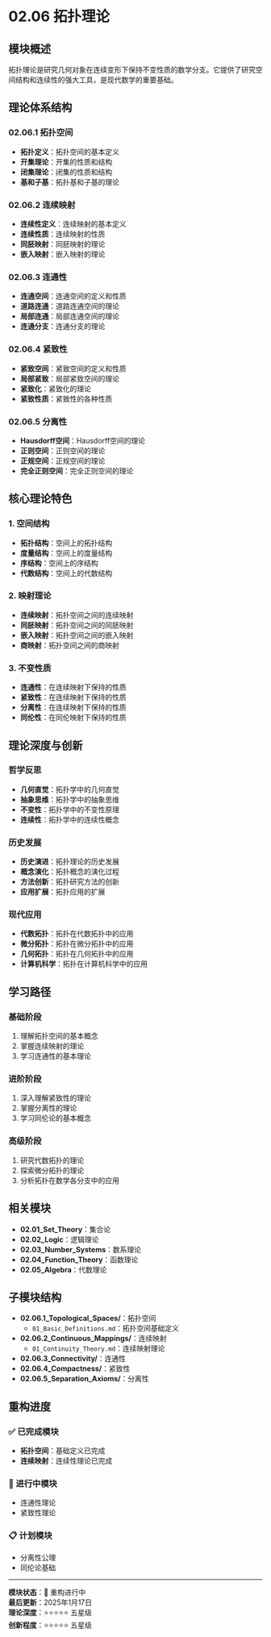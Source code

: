 # 02.06 拓扑理论

## 模块概述

拓扑理论是研究几何对象在连续变形下保持不变性质的数学分支。它提供了研究空间结构和连续性的强大工具，是现代数学的重要基础。

## 理论体系结构

### 02.06.1 拓扑空间

- **拓扑定义**：拓扑空间的基本定义
- **开集理论**：开集的性质和结构
- **闭集理论**：闭集的性质和结构
- **基和子基**：拓扑基和子基的理论

### 02.06.2 连续映射

- **连续性定义**：连续映射的基本定义
- **连续性质**：连续映射的性质
- **同胚映射**：同胚映射的理论
- **嵌入映射**：嵌入映射的理论

### 02.06.3 连通性

- **连通空间**：连通空间的定义和性质
- **道路连通**：道路连通空间的理论
- **局部连通**：局部连通空间的理论
- **连通分支**：连通分支的理论

### 02.06.4 紧致性

- **紧致空间**：紧致空间的定义和性质
- **局部紧致**：局部紧致空间的理论
- **紧致化**：紧致化的理论
- **紧致性质**：紧致性的各种性质

### 02.06.5 分离性

- **Hausdorff空间**：Hausdorff空间的理论
- **正则空间**：正则空间的理论
- **正规空间**：正规空间的理论
- **完全正则空间**：完全正则空间的理论

## 核心理论特色

### 1. 空间结构

- **拓扑结构**：空间上的拓扑结构
- **度量结构**：空间上的度量结构
- **序结构**：空间上的序结构
- **代数结构**：空间上的代数结构

### 2. 映射理论

- **连续映射**：拓扑空间之间的连续映射
- **同胚映射**：拓扑空间之间的同胚映射
- **嵌入映射**：拓扑空间之间的嵌入映射
- **商映射**：拓扑空间之间的商映射

### 3. 不变性质

- **连通性**：在连续映射下保持的性质
- **紧致性**：在连续映射下保持的性质
- **分离性**：在连续映射下保持的性质
- **同伦性**：在同伦映射下保持的性质

## 理论深度与创新

### 哲学反思

- **几何直觉**：拓扑学中的几何直觉
- **抽象思维**：拓扑学中的抽象思维
- **不变性**：拓扑学中的不变性原理
- **连续性**：拓扑学中的连续性概念

### 历史发展

- **历史演进**：拓扑理论的历史发展
- **概念演化**：拓扑概念的演化过程
- **方法创新**：拓扑研究方法的创新
- **应用扩展**：拓扑应用的扩展

### 现代应用

- **代数拓扑**：拓扑在代数拓扑中的应用
- **微分拓扑**：拓扑在微分拓扑中的应用
- **几何拓扑**：拓扑在几何拓扑中的应用
- **计算机科学**：拓扑在计算机科学中的应用

## 学习路径

### 基础阶段

1. 理解拓扑空间的基本概念
2. 掌握连续映射的理论
3. 学习连通性的基本理论

### 进阶阶段

1. 深入理解紧致性的理论
2. 掌握分离性的理论
3. 学习同伦论的基本概念

### 高级阶段

1. 研究代数拓扑的理论
2. 探索微分拓扑的理论
3. 分析拓扑在数学各分支中的应用

## 相关模块

- **02.01_Set_Theory**：集合论
- **02.02_Logic**：逻辑理论
- **02.03_Number_Systems**：数系理论
- **02.04_Function_Theory**：函数理论
- **02.05_Algebra**：代数理论

## 子模块结构

- **02.06.1_Topological_Spaces/**：拓扑空间
  - `01_Basic_Definitions.md`：拓扑空间基础定义
- **02.06.2_Continuous_Mappings/**：连续映射
  - `01_Continuity_Theory.md`：连续映射理论
- **02.06.3_Connectivity/**：连通性
- **02.06.4_Compactness/**：紧致性
- **02.06.5_Separation_Axioms/**：分离性

## 重构进度

### ✅ 已完成模块

- **拓扑空间**：基础定义已完成
- **连续映射**：连续性理论已完成

### 🚧 进行中模块

- 连通性理论
- 紧致性理论

### 📋 计划模块

- 分离性公理
- 同伦论基础

---

**模块状态**：🚧 重构进行中  
**最后更新**：2025年1月17日  
**理论深度**：⭐⭐⭐⭐⭐ 五星级  
**创新程度**：⭐⭐⭐⭐⭐ 五星级
